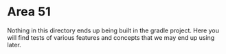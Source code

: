 # Area 51

Nothing in this directory ends up being built in the gradle project.
Here you will find tests of various features and concepts that we may end up using later.
